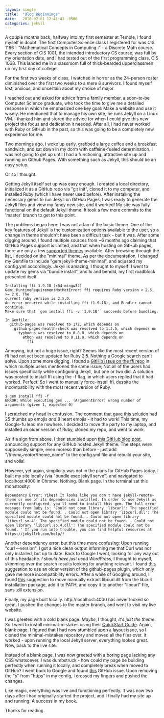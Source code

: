 ```yaml
---
layout: single
title:  "Blog Beginnings"
date:   2018-02-01 12:41:43 -0500
categories: jekyll
---
```

A couple months back, halfway into my first semester at Temple, I found myself in doubt. The first Computer Science class I registered for was CIS 1166 - "Mathematical Concepts in Computing I" - a Discrete Math course. Every section of CIS 1001, the intended introductory CS course, was full by my orientation date, and I had tested out of the first programming class, CIS 1068. This landed me in a classroom full of thick-bearded upperclassmen on my first day of college.

For the first two weeks of class, I watched in horror as the 24-person roster diminished over the first two weeks to a mere 8 survivors. I found myself lost, anxious, and uncertain about my choice of major.

I reached out and asked for advice from a family member, a soon-to-be Computer Science graduate, who took the time to give me a detailed response in which he emphasized one key goal: Make a website and use it wisely. He mentioned that to manage his own site, he runs Jekyll on a Linux VM. I thanked him and stored the advice for when I could give this new project the focus and dedication it needed. After all, I had never worked with Ruby or GitHub in the past, so this was going to be a completely new experience for me.

Two mornings ago, I woke up early, grabbed a large coffee and a breakfast sandwich, and sat down in my dorm with caffeine-fueled determination. I was not going to get up until I had a functioning, attractive site up and running on Github Pages. With something such as Jekyll, this should be an easy setup.

Or so I thought.

Getting Jekyll itself set up was easy enough. I created a local directory, initialized it as a GitHub repo via "git init", cloned it to my computer, and installed Ruby (which I have never used before). After installing the necessary gems to run Jekyll on GitHub Pages, I was ready to generate the Jekyll files and view my fancy new site, and it worked! My site was fully functional on the default Jekyll theme. It took a few more commits to the 'master' branch to get to this point.

The problems began here: I was not a fan of the basic theme. One of the key features of Jekyll is the customization options available to the user, so a change in theme shouldn't have been a difficult task - but it was. After some digging around, I found multiple sources from ~6 months ago claiming that GitHub Pages support is limited, and that when hosting on GitHub pages, there are only a few [supported themes](https://pages.github.com/themes/) available. After browsing through the list, I decided on the "minimal" theme. As per the documentation, I changed my Gemfile to include "gem jekyll-theme-minimal", and adjusted my config.yml accordingly. Jekyll is amazing, I thought to myself! I went to update my gems via "bundle install", and lo and behold, my first roadblock presented itself.

```
Installing ffi 1.9.18 (x64-mingw32)
Gem::RuntimeRequirementNotMetError: ffi requires Ruby version < 2.5, >= 2.0. The
current ruby version is 2.5.0.
An error occurred while installing ffi (1.9.18), and Bundler cannot continue.
Make sure that `gem install ffi -v '1.9.18'` succeeds before bundling.

In Gemfile:
  github-pages was resolved to 172, which depends on
    github-pages-health-check was resolved to 1.3.5, which depends on
      typhoeus was resolved to 0.8.0, which depends on
        ethon was resolved to 0.11.0, which depends on
          ffi
```

Annoying, but not a huge issue, right? Seems like the most recent version of ffi had not yet been updated for Ruby 2.5. Nothing a Google search can't solve. Upon some more digging, I found a [GitHib issue on the ffi repo](https://github.com/ffi/ffi/issues/598) in which multiple users mentioned the same issue; Not all of the users had issues specifically while configuring Jekyll, but one or two did. A solution was posted to install ffi using the -f flag, in which users replied that it had worked. Perfect! So I went to manually force-install ffi, despite the incompatibility with the most recent version of Ruby.

```
$ gem install ffi -f
ERROR: While executing gem ... (ArgumentError) wrong number of arguments (given 1, expected 0)
```
I scratched my head in confusion. The [comment that gave this solution](https://github.com/ffi/ffi/issues/598#issuecomment-354892346) had 25 thumbs up emojis *and* 8 heart emojis - it had to work! This time, my Google-fu lead me nowhere. I decided to move the party to my laptop, and installed an older version of Ruby, cloned my repo, and went to work.

As if a sign from above, I then stumbled upon [this GitHub blog post](https://github.com/blog/2464-use-any-theme-with-github-pages), announcing support for any GitHub hosted Jekyll theme. The steps were supposedly simple, even moreso than before - just add "/$theme_creator/$theme_name" to the config.yml file and rebuild your site, and voila!

However, yet again, simplicity was not in the plans for GitHub Pages today. I built my site locally (via "bundle exec jekyll serve") and navigated to localhost:4000 in Chrome. Nothing. Blank page.
In the terminal sat this monstrosity:
```
Dependency Error: Yikes! It looks like you don't have jekyll-remote-theme or one of its dependencies installed. In order to use Jekyll as currently configured, you'll need to install this gem. The full error message from Ruby is: 'Could not open library 'libcurl': The specified module could not be found. . Could not open library 'libcurl.dll': The specified module could not be found. . Could not open library 'libcurl.so.4': The specified module could not be found. . Could not open library 'libcurl.so.4.dll': The specified module could not be found. ' If you run into trouble, you can find helpful resources at https://jekyllrb.com/help/!
```
Another dependency error, but this time more confusing: Upon running "curl --version", I got a nice clean output informing me that Curl was not only installed, but up to date. Back to Google I went, looking for any way out of this headache. *I should have just used WordPress*, I thought to myself, skimming over the search results looking for anything relevant. I found [this](https://github.com/jekyll/jekyll/issues/6660#issuecomment-354690545) suggestion to use an older version of the github-pages plugin, which only gave me more incompatibility errors. After a while of Googling around, I found [this](https://github.com/benbalter/jekyll-remote-theme/issues/17#issuecomment-354677407) suggestion to move manually extract libcurl.dll from the libcurl installation package, add it to PATH, and copy it to another "libcurl" file, sans .dll extension.

Finally, my page built locally. http://localhost:4000 has never looked so great. I pushed the changes to the master branch, and went to visit my live website.

I was greeted with a cold blank page. *Maybe*, I thought, *it's just the theme*. So I went to install minimal-mistakes using their [QuickStart Guide](https://mmistakes.github.io/minimal-mistakes/docs/quick-start-guide/). Again, blank page. I figured that I had now stumbled upon a layout issue, so I cloned the minimal-mistakes repository and moved all the files over. It worked - upon running the local Jekyll server, everything looked great. Now, back to the live site.

Instead of a blank page, I was now greeted with a boring page lacking any CSS whatsoever. I was dumbstruck - how could my page be building perfectly when running it locally, and completely break when moved to GitHub? I went back to Google and found [this](https://github.com/mmistakes/minimal-mistakes/issues/76) GitHub issue. Upon removing the "s" from "https" in my config, I crossed my fingers and pushed the changes.

Like magic, everything was live and functioning perfectly. It was now two days after I had originally started the project, and I finally had my site up and running. A success in my book.

Thanks for reading.


[jekyll-docs]: https://jekyllrb.com/docs/home
[jekyll-gh]:   https://github.com/jekyll/jekyll
[jekyll-talk]: https://talk.jekyllrb.com/
